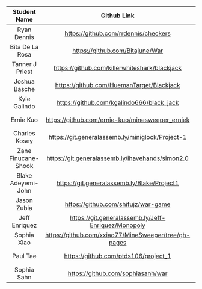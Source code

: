 |    Student Name     |                     Github Link                      |                   Deploy Link                   |
| :-----------------: | :--------------------------------------------------: | :---------------------------------------------: |
|     Ryan Dennis     |         https://github.com/rrdennis/checkers         |      https://rrdennis.github.io/checkers/       |
|   Bita De La Rosa   |           https://github.com/Bitajune/War            |         https://bitajune.github.io/War/         |
|   Tanner J Priest   |    https://github.com/killerwhiteshark/blackjack     |   https://stupefied-jones-c2bbe0.netlify.com/   |
|    Joshua Basche    |      https://github.com/HuemanTarget/Blackjack       |     https://breaking-blackjack.netlify.com/     |
|    Kyle Galindo     |      https://github.com/kgalindo666/black_jack       |    https://kgalindo666.github.io/black_jack/    |
|      Ernie Kuo      |   https://github.com/ernie-kuo/minesweeper_erniek    | https://ernie-kuo.github.io/minesweeper_erniek/ |
|    Charles Kosey    |   https://git.generalassemb.ly/miniglock/Project-1   |  https://vigilant-goodall-e5f7ab.netlify.com/   |
| Zane Finucane-Shook |   https://git.generalassemb.ly/ihavehands/simon2.0   |     https://goofy-brown-2b105a.netlify.com/     |
| Blake Adeyemi-John  |     https://git.generalassemb.ly/Blake/Project1      |        https://wardcardgame.netlify.com/        |
|     Jason Zubia     |         https://github.com/shifujz/war-game          |       https://shifujz.github.io/war-game/       |
|    Jeff Enriquez    | https://git.generalassemb.ly/Jeff-Enriquez/Monopoly  |     https://sleepy-cray-d4bb81.netlify.com/     |
|     Sophia Xiao     | https://github.com/xxiao77/MineSweeper/tree/gh-pages |     https://xxiao77.github.io/MineSweeper/      |
|      Paul Tae       |         https://github.com/ptds106/project_1         |  https://gallant-heyrovsky-190641.netlify.com/  |
|     Sophia Sahn     |          https://github.com/sophiasanh/war           |        https://sophiasanh.github.io/war/        |
